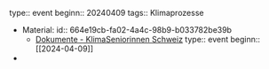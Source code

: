 type:: event
beginn:: 20240409
tags:: Klimaprozesse

- Material:
  id:: 664e19cb-fa02-4a4c-98b9-b033782be39b
	- [Dokumente - KlimaSeniorinnen Schweiz](https://www.klimaseniorinnen.ch/dokumente/ "Dokumente - KlimaSeniorinnen Schweiz")
	  type:: event
	  beginn:: [[2024-04-09]]
-